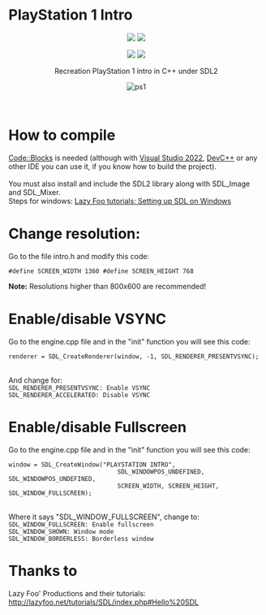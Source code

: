 # PlayStation 1 Intro

<div align = "center">
<img src="https://img.shields.io/badge/Build%20for-Windows_x64-43ca1f.svg?style=flat-square"/></img>
<img src="https://img.shields.io/badge/Tested%20on%20Linux-Not_yet-e92727.svg?style=flat-square"></img>

<img src="https://img.shields.io/badge/Made%20in-Code::Blocks-e92727.svg?style=flat-square"></img>
<img src="https://img.shields.io/badge/License-GNU%20General%20Public%20License%20v3.0-e98227.svg?style=flat-square"></img>

<p>
  Recreation PlayStation 1 intro in C++ under SDL2
</p>

![ps1](https://user-images.githubusercontent.com/82490615/222027622-50bbb651-9597-4868-97cf-ebb4099ae259.gif)
</div>
<br/>

# How to compile
<p>
  <a href="https://www.codeblocks.org/" target="_blank">Code::Blocks</a> is needed (although with <a href="https://visualstudio.microsoft.com/es/" target="_blank">Visual Studio 2022</a>, <a href="https://www.bloodshed.net/" target="_blank">DevC++</a> or any other IDE you can use it, if you know how to build the project). <br/><br/>
  You must also install and include the SDL2 library along with SDL_Image and SDL_Mixer. <br/>
  Steps for windows: <a href="http://lazyfoo.net/tutorials/SDL/01_hello_SDL/windows/index.php" target="_blank">Lazy Foo tutorials: Setting up SDL on Windows</a>
</p>

# Change resolution:

<p>Go to the file intro.h and modify this code:</p>

<code>#define SCREEN_WIDTH 1360
#define SCREEN_HEIGHT 768
</code>

<b>Note:</b> Resolutions higher than 800x600 are recommended!

# Enable/disable VSYNC
<p>Go to the engine.cpp file and in the "init" function you will see this code:</p>
<code>renderer = SDL_CreateRenderer(window, -1, SDL_RENDERER_PRESENTVSYNC);</code>
<br/> <br/>
<p>
And change for: <br/>
<code>SDL_RENDERER_PRESENTVSYNC: Enable VSYNC</code> <br/>
<code>SDL_RENDERER_ACCELERATED: Disable VSYNC</code>
</p>

# Enable/disable Fullscreen
<p>Go to the engine.cpp file and in the "init" function you will see this code:</p>
<code>window = SDL_CreateWindow("PLAYSTATION INTRO",
                              SDL_WINDOWPOS_UNDEFINED, SDL_WINDOWPOS_UNDEFINED,
                              SCREEN_WIDTH, SCREEN_HEIGHT, SDL_WINDOW_FULLSCREEN);</code>
<br/> <br/>

<p>
Where it says "SDL_WINDOW_FULLSCREEN", change to: <br/>
<code>SDL_WINDOW_FULLSCREEN: Enable fullscreen</code> <br/>
<code>SDL_WINDOW_SHOWN: Window mode</code> <br/>
<code>SDL_WINDOW_BORDERLESS: Borderless window</code>
</p>

# Thanks to
Lazy Foo' Productions and their tutorials: http://lazyfoo.net/tutorials/SDL/index.php#Hello%20SDL
